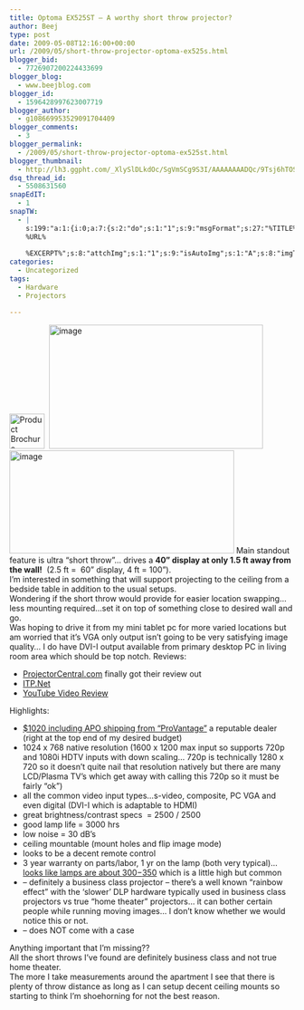 ```yaml
---
title: Optoma EX525ST – A worthy short throw projector?
author: Beej
type: post
date: 2009-05-08T12:16:00+00:00
url: /2009/05/short-throw-projector-optoma-ex525s.html
blogger_bid:
  - 7726907200224433699
blogger_blog:
  - www.beejblog.com
blogger_id:
  - 1596428997623007719
blogger_author:
  - g108669953529091704409
blogger_comments:
  - 3
blogger_permalink:
  - /2009/05/short-throw-projector-optoma-ex525st.html
blogger_thumbnail:
  - http://lh3.ggpht.com/_XlySlDLkdOc/SgVmSCg9S3I/AAAAAAAADQc/9Tsj6hTOSJw/image14%5B1%5D.png?imgmax=800
dsq_thread_id:
  - 5508631560
snapEdIT:
  - 1
snapTW:
  - |
    s:199:"a:1:{i:0;a:7:{s:2:"do";s:1:"1";s:9:"msgFormat";s:27:"%TITLE%
    %URL%
    
    %EXCERPT%";s:8:"attchImg";s:1:"1";s:9:"isAutoImg";s:1:"A";s:8:"imgToUse";s:0:"";s:9:"isAutoURL";s:1:"A";s:8:"urlToUse";s:0:"";}}";
categories:
  - Uncategorized
tags:
  - Hardware
  - Projectors

---
```

<a href="http://marketing.optomausa.com/PDFs/brochures/Optoma_EX525ST_Brochure.pdf" target="_blank"><img style="border-right-width: 0px; display: inline; border-top-width: 0px; border-bottom-width: 0px; border-left-width: 0px" title="Product Brochure" border="0" alt="Product Brochure" src="http://lh3.ggpht.com/_XlySlDLkdOc/SgVmSCg9S3I/AAAAAAAADQc/9Tsj6hTOSJw/image14%5B1%5D.png?imgmax=800" width="62" height="62" /></a>&#160; <a href="http://www.optomausa.com/Product_detail.asp?product_id=394#" target="_blank"><img style="border-right-width: 0px; display: inline; border-top-width: 0px; border-bottom-width: 0px; border-left-width: 0px" title="image" border="0" alt="image" src="http://lh4.ggpht.com/_XlySlDLkdOc/SgQinSZC3UI/AAAAAAAADQg/u7rzrwm0uHw/image5%5B1%5D.png?imgmax=800" width="378" height="219" /></a> <a href="http://www.projectorcentral.com/Optoma-EX525ST.htm?metric=0" target="_blank"><img style="border-right-width: 0px; display: inline; border-top-width: 0px; border-bottom-width: 0px; border-left-width: 0px" title="image" border="0" alt="image" src="http://lh3.ggpht.com/_XlySlDLkdOc/SgQiny4vT7I/AAAAAAAADQo/fNqu8uarbAk/image%5B1%5D.png?imgmax=800" width="397" height="182" /></a> Main standout feature is ultra “short throw”... drives a **40” display at only 1.5 ft away from the wall!**&#160; (2.5 ft =&#160; 60” display, 4 ft = 100”).   
I’m interested in something that will support projecting to the ceiling from a bedside table in addition to the usual setups.   
Wondering if the short throw would provide for easier location swapping... less mounting required…set it on top of something close to desired wall and go.   
Was hoping to drive it from my mini tablet pc for more varied locations but am worried that it’s VGA only output isn’t going to be very satisfying image quality… I do have DVI-I output available from primary desktop PC in living room area which should be top notch. Reviews:

  * [ProjectorCentral.com][1] finally got their review out
  * <a href="http://www.itp.net/reviews/details.php?id=3355" target="_blank">ITP.Net</a> 
  * <a href="http://www.youtube.com/watch?v=bygSe4D0AqU&eurl=http%3A%2F%2Fvideo%2Eaol%2Ecom%2Fvideo%2Ddetail%2Foptoma%2Dex525st%2Dprojector%2Dreview%2Dby%2Dfocused%2Dtechnology%2F152697883&feature=player_embedded" target="_blank">YouTube Video Review</a> 

Highlights:

  * <a href="http://www.provantage.com/YOPTO0HQ.htm" target="_blank">$1020 including APO shipping from “ProVantage”</a> a reputable dealer (right at the top end of my desired budget) 
  * 1024 x 768 native resolution (1600 x 1200 max input so supports 720p and 1080i HDTV inputs with down scaling… 720p is technically 1280 x 720 so it doesn’t quite nail that resolution natively but there are many LCD/Plasma TV’s which get away with calling this 720p so it must be fairly “ok”) 
  * all the common video input types…s-video, composite, PC VGA and even digital (DVI-I which is adaptable to HDMI) 
  * great brightness/contrast specs&#160; = 2500 / 2500 
  * good lamp life = 3000 hrs 
  * low noise = 30 dB’s 
  * ceiling mountable (mount holes and flip image mode) 
  * looks to be a decent remote control 
  * 3 year warranty on parts/labor, 1 yr on the lamp (both very typical)… <a href="http://www.bhphotovideo.com/bnh/controller/home?O=&sku=588559&Q=&is=REG&A=details" target="_blank">looks like lamps are about $300-$350</a> which is a little high but common 
  * &#8211; definitely a business class projector – there’s a well known “rainbow effect” with the ‘slower’ DLP hardware typically used in business class projectors vs true “home theater” projectors… it can bother certain people while running moving images… I don’t know whether we would notice this or not. 
  * &#8211; does NOT come with a case 

Anything important that I’m missing??   
All the short throws I’ve found are definitely business class and not true home theater.   
The more I take measurements around the apartment I see that there is plenty of throw distance as long as I can setup decent ceiling mounts so starting to think I’m shoehorning for not the best reason.

 [1]: http://www.projectorcentral.com/optoma_ex525st_classroom_projector_review.htm